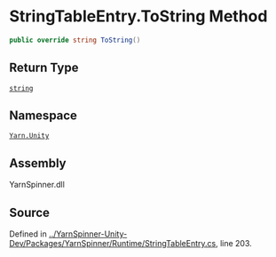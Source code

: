 <!-- This file was generated by a tool. Do not edit this file by hand. -->

# StringTableEntry.ToString Method


```csharp
public override string ToString()
```

## Return Type
[`string`](https://docs.microsoft.com/dotnet/api/System.String)


## Namespace
[`Yarn.Unity`](/api/csharp/yarn.unity/README.md)

## Assembly
YarnSpinner.dll

## Source
Defined in [../YarnSpinner-Unity-Dev/Packages/YarnSpinner/Runtime/StringTableEntry.cs](https://github.com/YarnSpinnerTool/YarnSpinner-Unity//blob/develop/Runtime/StringTableEntry.cs#L203), line 203.
